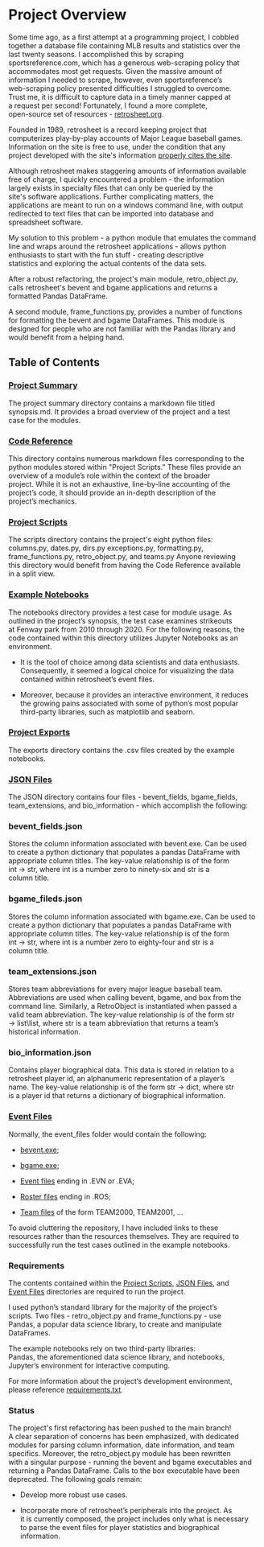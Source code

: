 # Project Overview<br/>

Some time ago, as a first attempt at a programming project, I cobbled<br/>
together a database file containing MLB results and statistics over the<br/>
last twenty seasons.  I accomplished this by scraping<br/>
sportsreference.com, which has a generous web-scraping policy that<br/>
accommodates most get requests.  Given the massive amount of<br/>
information I needed to scrape, however, even sportsreference’s<br/>
web-scraping policy presented difficulties I struggled to overcome.<br/>
Trust me, it is difficult to capture data in a timely manner capped at<br/>
a request per second!   Fortunately, I found a more complete,<br/>
open-source set of resources - [retrosheet.org](https://www.retrosheet.org/ "Links to retrosheet.").<br/>

Founded in 1989, retrosheet is a record keeping project that<br/>
computerizes play-by-play accounts of Major League baseball games.<br/>
Information on the site is free to use, under the condition that any<br/>
project developed with the site's information [properly cites the site](/IMPORTANT_RETROSHEET_NOTICE.md).<br/>

Although retrosheet makes staggering amounts of information available<br/>
free of charge, I quickly encountered a problem - the information<br/>
largely exists in specialty files that can only be queried by the<br/>
site's software applications. Further complicating matters, the<br/>
applications are meant to run on a windows command line, with output<br/>
redirected to text files that can be imported into database and<br/>
spreadsheet software.<br/>

My solution to this problem -  a python module that emulates the command<br/>
line and wraps around the retrosheet applications - allows python<br/>
enthusiasts to start with the fun stuff - creating descriptive<br/>
statistics and exploring the actual contents of the data sets.<br/>

After a robust refactoring, the project's main module, retro_object.py,<br/>
calls retrosheet's bevent and bgame applications and returns a<br/>
formatted Pandas DataFrame.<br/>

A second module, frame_functions.py, provides a number of functions<br/>
for formatting the bevent and bgame DataFrames.  This module is<br/>
designed for people who are not familiar with the Pandas library and<br/>
would benefit from a helping hand.<br/>

## Table of Contents<br/>

### [Project Summary](/project_summary/)<br/>

The project summary directory contains a markdown file titled<br/>
synopsis.md.  It provides a broad overview of the project and a test<br/>
case for the modules.<br/>

### [Code Reference](/code_reference/)<br/>
This directory contains numerous markdown files corresponding to the<br/>
python modules stored within "Project Scripts."  These files provide an<br/>
overview of a module’s role within the context of the broader<br/>
project.  While it is not an exhaustive, line-by-line accounting of the<br/>
project’s code, it should provide an in-depth description of the<br/>
project’s mechanics.<br/>


### [Project Scripts](/project_scripts/)<br/>

The scripts directory contains the project's eight python files:<br/>
columns.py, dates.py, dirs.py exceptions.py, formatting.py,<br/>
frame_functions.py, retro_object.py, and teams.py  Anyone reviewing<br/>
this directory would benefit from having the Code Reference available<br/>
in a split view.<br/>

### [Example Notebooks](/example_notebooks/)<br/>

The notebooks directory provides a test case for module usage.  As<br/>
outlined in the project’s synopsis, the test case examines strikeouts<br/>
at Fenway park from 2010 through 2020.  For the following reasons, the<br/>
code contained within this directory utilizes Jupyter Notebooks as an<br/>
environment.<br/>

-  It is the tool of choice among data scientists and data enthusiasts.<br/>
Consequently, it seemed a logical choice for visualizing the data<br/>
contained within retrosheet’s event files.<br/>

-  Moreover, because it provides an interactive environment, it reduces<br/>
the growing pains associated with some of python’s most popular<br/>
third-party libraries, such as matplotlib and seaborn.<br/>

### [Project Exports](/project_exports/)<br/>

The exports directory contains the .csv files created by the example<br/>
notebooks.<br/>

### [JSON Files](/json_files/)<br/>

The JSON directory contains four files - bevent_fields, bgame_fields,<br/>
team_extensions, and bio_information - which accomplish the following:<br/>

### bevent_fields.json<br/>

Stores the column information associated with bevent.exe.  Can be used<br/>
to create a python dictionary that populates a pandas DataFrame with<br/>
appropriate column titles.  The key-value relationship is of the form<br/>
int -> str, where int is a number zero to ninety-six and str is a<br/>
column title.<br/>

### bgame_fileds.json<br/>

Stores the column information associated with bgame.exe.  Can be used to<br/>
create a python dictionary that populates a pandas DataFrame with<br/>
appropriate column titles.  The key-value relationship is of the form<br/>
int -> str, where int is a number zero to eighty-four and str is a<br/>
column title.<br/>

### team_extensions.json<br/>

Stores team abbreviations for every major league baseball team.<br/>
Abbreviations are used when calling bevent, bgame, and box from the<br/>
command line.  Similarly, a RetroObject is instantiated when passed a<br/>
valid team abbreviation.  The key-value relationship is of the form str<br/>
-> list\list\, where str is a team abbreviation that returns a team’s<br/>
historical information.<br/>

### bio_information.json<br/>

Contains player biographical data.  This data is stored in relation to a<br/>
retrosheet player id, an alphanumeric representation of a player’s<br/>
name.  The key-value relationship is of the form str -> dict, where str<br/>
is a player id that returns a dictionary of biographical information.<br/>

### [Event Files](/event_files/)<br/>

Normally, the event_files folder would contain the following:<br/>

- [bevent.exe](https://www.retrosheet.org/resources/resources1.html "Links to retrosheet.");<br/>

- [bgame.exe](https://www.retrosheet.org/resources/resources1.html "Links to retrosheet.");<br/>

- [Event files](https://www.retrosheet.org/game.htm "Links to retrosheet.") ending in .EVN or .EVA;<br/>

- [Roster files](https://www.retrosheet.org/game.htm "Links to retrosheet.") ending in .ROS;<br/>

- [Team files](https://www.retrosheet.org/game.htm "Links to retrosheet.") of the form TEAM2000, TEAM2001, ...<br/>

To avoid cluttering the repository, I have included links to these<br/>
resources rather than the resources themselves.  They are required to<br/>
successfully run the test cases outlined in the example notebooks.<br/>

### Requirements<br/>

The contents contained within the [Project Scripts](/project_scripts/), [JSON Files](/json_files/), and<br/>
[Event Files](/event_files/) directories are required to run the project.<br/>

I used python’s standard library for the majority of the project’s<br/>
scripts. Two files - retro_object.py and frame_functions.py - use<br/>
Pandas, a popular data science library, to create and manipulate<br/>
DataFrames.<br/>

The example notebooks rely on two third-party libraries:<br/>
Pandas, the aforementioned data science library, and notebooks,<br/>
Jupyter’s environment for interactive computing.<br/>

For more information about the project’s development environment,<br/>
please reference [requirements.txt](/requirements.txt).<br/>

### Status<br/>

The project's first refactoring has been pushed to the main branch!<br/>
A clear separation of concerns has been emphasized, with dedicated<br/>
modules for parsing column information, date information, and team<br/>
specifics.  Moreover, the retro_object.py module has been rewritten<br/>
with a singular purpose - running the bevent and bgame executables and<br/>
returning a Pandas DataFrame.  Calls to the box executable have been<br/>
deprecated.  The following goals remain:<br/>

- Develop more robust use cases.<br/>

- Incorporate more of retrosheet’s peripherals into the project.  As<br/>
it is currently composed, the project includes only what is necessary<br/>
to parse the event files for player statistics and biographical<br/>
information.<br/>